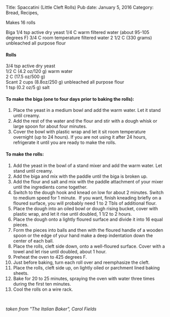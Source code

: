 Title: Spaccatini (Little Cleft Rolls)
Pub date: January 5, 2016
Category: Bread, Recipes, 

Makes 16 rolls

Biga
1/4 tsp active dry yeast
1/4 C warm filtered water (about 95-105 degrees F)
3/4 C room temperature filtered water
2 1/2 C (330 grams) unbleached all purpose flour
<h4>Rolls</h4>
<div>3/4 tsp active dry yeast</div>
<div>1/2 C (4.2 oz/120 g) warm water</div>
<div>2 C (17.5 oz/500 g)</div>
<div>Scant 2 cups (8.8oz/250 g) unbleached all purpose flour</div>
<div>1 tsp (0.2 oz/5 g) salt

</div>
<h4>To make the biga (one to four days prior to baking the rolls):</h4>
<ol>
	<li>Place the yeast in a medium bowl and add the warm water. Let it stand until creamy.</li>
	<li>Add the rest of the water and the flour and stir with a dough whisk or large spoon for about four minutes.</li>
	<li>Cover the bowl with plastic wrap and let it sit room temperature overnight (up to 24 hours). If you are not using it after 24 hours, refrigerate it until you are ready to make the rolls.</li>
</ol>
<h4>To make the rolls:</h4>
<div>
<ol>
	<li>Add the yeast in the bowl of a stand mixer and add the warm water. Let stand until creamy.</li>
	<li>Add the biga and mix with the paddle until the biga is broken up.</li>
	<li>Add the flour and salt and mix with the paddle attachment of your mixer until the ingredients come together.</li>
	<li>Switch to the dough hook and knead on low for about 2 minutes. Switch to medium speed for 1 minute.  If you want, finish kneading briefly on a floured surface, you will probably need 1 to 2 Tbls of additional flour.</li>
	<li>Place the dough into an oiled bowl or dough rising bucket, cover with plastic wrap, and let it rise until doubled, 1 1/2 to 2 hours.</li>
	<li>Place the dough onto a lightly floured surface and divide it into 16 equal pieces.</li>
	<li>Form the pieces into balls and then with the floured handle of a wooden spoon or the edge of your hand make a deep indentation down the center of each ball.</li>
	<li>Place the rolls, cleft side down, onto a well-floured surface. Cover with a towel and let rise until doubled, about 1 hour.</li>
	<li>Preheat the oven to 425 degrees F.</li>
	<li>Just before baking, turn each roll over and reemphasize the cleft.</li>
	<li>Place the rolls, cleft side up, on lightly oiled or parchment lined baking sheets.</li>
	<li>Bake for 20 to 25 minutes, spraying the oven with water three times during the first ten minutes.</li>
	<li>Cool the rolls on a wire rack.</li>
</ol>
</div>
&nbsp;

<em>taken from "The Italian Baker", Carol Fields</em>